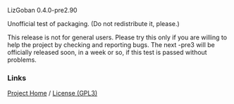 LizGoban 0.4.0-pre2.90

Unofficial test of packaging. (Do not redistribute it, please.)

This release is not for general users. Please try this only if you are willing to help the project by checking and reporting bugs. The next -pre3 will be officially released soon, in a week or so, if this test is passed without problems.

### Links

[Project Home](https://github.com/kaorahi/lizgoban) /
[License (GPL3)](https://github.com/kaorahi/lizgoban/blob/master/LICENSE.txt)

